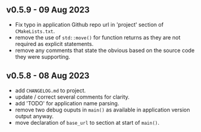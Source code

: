 ## v0.5.9 - 09 Aug 2023
- Fix typo in application Github repo url in 'project' section of `CMakeLists.txt`.
- remove the use of `std::move()` for function returns as they are not required as explicit statements.
- remove any comments that state the obvious based on the source code they were supporting.

## v0.5.8 - 08 Aug 2023
- add `CHANGELOG.md` to project.
- update / correct several comments for clarity.
- add 'TODO' for application name parsing.
- remove two debug ouputs in `main()` as available in application version output anyway.
- move declaration of `base_url` to section at start of `main()`.
